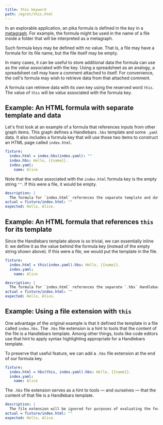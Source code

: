```yaml
---
title: this keyword
path: /egret/this.html
---
```


In an explorable application, an pika formula is defined in the _key_ in a [metagraph](metagraph.html). For example, the formula might be used in the name of a file inside a folder that will be interpreted as a metagraph.

Such formula keys may be defined with no value. That is, a file may have a formula for its file name, but the file itself may be empty.

In many cases, it can be useful to store additional data the formula can use as the _value_ associated with the key. Using a spreadsheet as an analogy, a spreadsheet cell may have a comment attached to itself. For convenience, the cell's formula may wish to retrieve data from that attached comment.

A formula can retrieve data with its own key using the reserved word `this`. The value of `this` will be _value_ associated with the formula key.

## Example: An HTML formula with separate template and data

Let's first look at an example of a formula that references inputs from other graph items. This graph defines a Handlebars `.hbs` template and some `.yaml` data. It also includes a formula key that will use those two items to construct an HTML page called `index.html`.

```yaml
fixture:
  index.html = index.hbs(index.yaml): ""
  index.hbs: Hello, {{name}}.
  index.yaml:
    name: Alice
```

Note that the _value_ associated with the `index.html` formula key is the empty string `""`. If this were a file, it would be empty.

```yaml
description: |
  The formula for `index.html` references the separate template and data values as input, and combines those to create the final HTML.
actual = fixture/index.html: ""
expected: Hello, Alice.
```

## Example: An HTML formula that references `this` for its template

Since the Handlebars template above is so trivial, we can essentially inline it: we define it as the value behind the formula key (instead of the empty string shown above). If this were a file, we would put the template in the file.

```yaml
fixture:
  index.html = this(index.yaml).hbs: Hello, {{name}}.
  index.yaml:
    name: Alice
```

```yaml
description: |
  The formula for `index.html` references the separate `.hbs` Handlebars template, but here the data will come from the value stored behind that formula.
actual = fixture/index.html: ""
expected: Hello, Alice.
```

## Example: Using a file extension with `this`

One advantage of the original example is that it defined the template in a file called `index.hbs`. The `.hbs` file extension is a hint to tools that the content of the file is a Handlebars template. Among other things, tools like code editors use that hint to apply syntax highlighting appropriate for a Handlebars template.

To preserve that useful feature, we can add a `.hbs` file extension at the end of our formula key.

```yaml
fixture:
  index.html = hbs(this, index.yaml).hbs: Hello, {{name}}.
  index.yaml:
    name: Alice
```

The `.hbs` file extension serves as a hint to tools — and ourselves — that the content of that file is a Handlebars template.

```yaml
description: |
  The file extension will be ignored for purposes of evaluating the formula, so this produces the same result as before:
actual = fixture/index.html: ""
expected: Hello, Alice.
```
